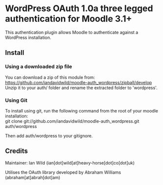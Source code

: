 # WordPress OAuth 1.0a three legged authentication for Moodle 3.1+

This authentication plugin allows Moodle to authenticate against a WordPress installation.

## Install
### Using a downloaded zip file
You can download a zip of this module from: https://github.com/iandavidwild/moodle-auth_wordpress/zipball/develop  
Unzip it to your auth/ folder and rename the extracted folder to 'wordpress'.
### Using Git
To install using git, run the following command from the root of your moodle installation:  
git clone git://github.com/iandavidwild/moodle-auth_wordpress.git auth/wordpress  

Then add auth/wordpress to your gitignore.

## Credits
Maintainer: Ian Wild (ian[dot]wild[at]heavy-horse[dot]co[dot]uk)

Utilises the OAuth library developed by Abraham Williams (abraham[at]abrah[dot]am)

